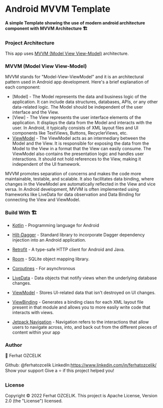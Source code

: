 # Android MVVM Template

#### A simple Template showing the use of modern android architecture component with MVVM Architecture 🏗

### Project Architecture

This app uses [MVVM (Model View View-Model)] architecture.

### MVVM (Model View View-Model)
  MVVM stands for "Model-View-ViewModel" and it is an architectural pattern used in Android app development. Here's a brief explanation of each component:

- [Model] - The Model represents the data and business logic of the application. It can include data structures, databases, APIs, or any other data-related logic. The Model should be independent of the user interface and the View.
- [View] - The View represents the user interface elements of the application. It displays the data from the Model and interacts with the user. In Android, it typically consists of XML layout files and UI components like TextViews, Buttons, RecyclerViews, etc.
- [ViewModel] - The ViewModel acts as an intermediary between the Model and the View. It is responsible for exposing the data from the Model to the View in a format that the View can easily consume. The ViewModel also contains the presentation logic and handles user interactions. It should not hold references to the View, making it independent of the UI framework.

MVVM promotes separation of concerns and makes the code more maintainable, testable, and scalable. It also facilitates data binding, where changes in the ViewModel are automatically reflected in the View and vice versa.
In Android development, MVVM is often implemented using frameworks like LiveData for data observation and Data Binding for connecting the View and ViewModel.


### Build With 🏗️

- [Kotlin] - Programming language for Android
- [Hilt-Dagger] - Standard library to incorporate Dagger dependency injection into an Android
  application.
- [Retrofit] - A type-safe HTTP client for Android and Java.
- [Room] - SQLite object mapping library.
- [Coroutines] - For asynchronous
- [LiveData] - Data objects that notify views when the underlying database changes.
- [ViewModel] - Stores UI-related data that isn't destroyed on UI changes.
- [ViewBinding] - Generates a binding class for each XML layout file present in that module and
  allows you to more easily write code that interacts with views.
- [Jetpack Navigation] - Navigation refers to the interactions that allow users to navigate across,
  into, and back out from the different pieces of content within your app

  [ViewModel]: <https://developer.android.com/topic/libraries/architecture/viewmodel>

  [Jetpack Navigation]: <https://developer.android.com/guide/navigation/>

  [Hilt-Dagger]: <https://dagger.dev/hilt/>

  [DataStore]: <https://developer.android.com/topic/libraries/architecture/datastore>

  [ViewBinding]: <https://developer.android.com/topic/libraries/view-binding>

  [LiveData]: <https://developer.android.com/topic/libraries/architecture/livedata/>

  [Retrofit]: <https://square.github.io/retrofit/>

  [ViewModel]: <https://developer.android.com/topic/libraries/architecture/viewmodel>

  [Kotlin]: <https://kotlinlang.org>

  [Coroutines]: <https://kotlinlang.org/docs/coroutines-overview.html>

  [MVVM (Model View View-Model)]: <https://developer.android.com/jetpack/guide#recommended-app-arch>

  [Dictionary Api]: <https://api.dictionaryapi.dev/>

  [Room]: <https://developer.android.com/training/data-storage/room/>

### Author

👤 Ferhat OZCELIK

Github: @ferhatozcelik
LinkedIn:https://www.linkedin.com/in/ferhatozcelik/
Show your support
Give a ⭐️ if this project helped you!

### License

Copyright © 2022 Ferhat OZCELIK.
This project is Apache License, Version 2.0 (the "License") licensed.
